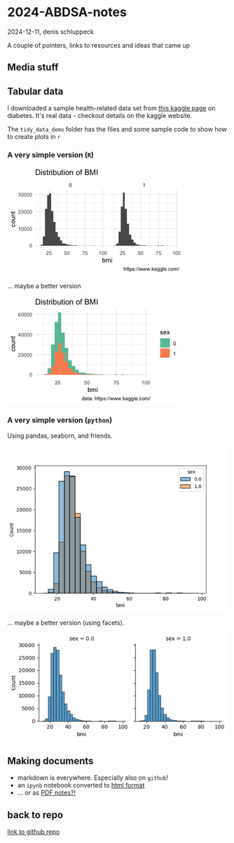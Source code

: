 # 2024-ABDSA-notes

2024-12-11, denis schluppeck

A couple of pointers, links to resources and ideas that came up

## Media stuff

## Tabular data

I downloaded a sample health-related data set from
[this kaggle page](https://www.kaggle.com/datasets/alexteboul/diabetes-health-indicators-dataset) on diabetes. It's real data - checkout details on the kaggle website.

The `tidy_data_demo` folder has the files and some sample code to show how to create plots in `r`

### A very simple version (`R`)

![example histogram](./tidy_data_demo/bmi-distribution.png)

... maybe a better version

![a better version histogram](./tidy_data_demo/bmi-distribution-2.png)

### A very simple version (`python`)

Using pandas, seaborn, and friends.

![example histogram](./tidy_data_demo/sns-simple-hist.png)

... maybe a better version (using facets).

![a better version histogram](./tidy_data_demo/sns-facet-hist.png)


## Making documents

- markdown is everywhere. Especially also on `github`!
- an `ipynb` notebook converted to [html format](./docs/test_quarto.html)
- ... or as [PDF notes?!](./docs/test_quarto.pdf)

## back to repo

[link to github repo](https://github.com/schluppeck/2024-ABDSA-notes)
